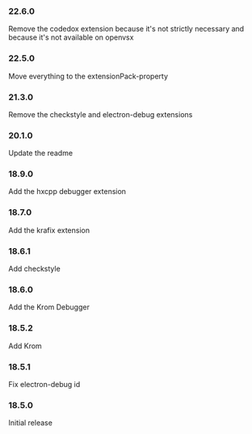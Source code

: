 ### 22.6.0

Remove the codedox extension because it's not strictly necessary
and because it's not available on openvsx

### 22.5.0

Move everything to the extensionPack-property

### 21.3.0

Remove the checkstyle and electron-debug extensions

### 20.1.0

Update the readme

### 18.9.0

Add the hxcpp debugger extension

### 18.7.0

Add the krafix extension

### 18.6.1

Add checkstyle

### 18.6.0

Add the Krom Debugger

### 18.5.2

Add Krom

### 18.5.1

Fix electron-debug id

### 18.5.0

Initial release
